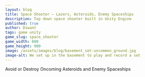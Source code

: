 ```yaml
---
layout: blog
title: Space Shooter – Lazers, Asteroids, Enemy Spaceships
description: Top down space shooter built in Unity Engine
published: true
author: Diwant
tags: game unity
game_slug: space_shooter
game_width: 600
game_height: 900
image: /assets/images/blog/basement_set-uncommon_ground.jpg
image-alt: We set up in the basement to play and record a set
---
```

Avoid or Destroy Oncoming Asteroids and Enemy Spaceships